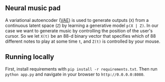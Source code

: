 ## Neural music pad

A variational autoencoder ([VAE](https://arxiv.org/abs/1606.05908)) is used to generate outputs (`X`) from a continuous latent space (`Z`) by learning a generative model `p(X | Z)`. In our case we want to generate music by controlling the position of the user's cursor. So we let `X(t)` be an 88-d binary vector that specifies which of 88 different notes to play at some time `t`, and `Z(t)` is controlled by your mouse.

## Running locally

First, install requirements with `pip install -r requirements.txt`. Then run `python app.py` and navigate in your browser to `http://0.0.0.0:8080`.
